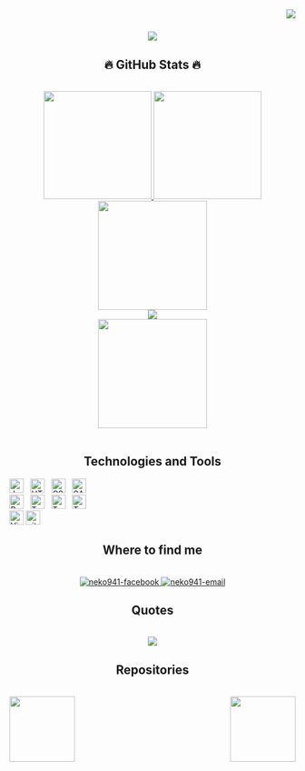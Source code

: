 <img align="right" src="https://visitor-badge.laobi.icu/badge?page_id=neko941.neko941">

<h1 align="center">
  <a href="https://git.io/typing-svg">
    <img src="https://readme-typing-svg.herokuapp.com/?lines=Hello,+There!+👋;This+is+Khoa+Nguyen....;Nice+to+meet+you!&center=true&size=30">
  </a>
</h1>

<h2 align="center">🔥 GitHub Stats 🔥</h2>
<!-- https://github.com/anuraghazra/github-readme-stats -->
<!-- https://github.com/ryo-ma/github-profile-trophy -->
<!-- https://github.com/DenverCoder1/github-readme-streak-stats -->
<!-- https://github-readme-activity-graph.cyclic.app -->
<br>
<div align=center>
  <a href="#" title="neko941">
    <img height="190px" src="https://github-readme-stats.vercel.app/api/top-langs/?username=neko941&hide=c%23,powershell,Mathematica,Ruby,Objective-C,Objective-C%2b%2b,Cuda&title_color=61dafb&text_color=ffffff&icon_color=61dafb&bg_color=20232a&langs_count=8&layout=compact&border_color=61dafb&hide_border=true" />
  </a>
  <a href="#" title="neko941">
    <img height="190px" src="https://github-readme-stats.vercel.app/api?username=neko941&show_icons=true&theme=react&border_color=61dafb&hide_border=true" />
  </a>
    
  <br>
  <a href="#" title="neko941">
    <img height="192px" src='http://github-readme-streak-stats.herokuapp.com?user=neko941&theme=tokyonight'>
  </a>
    
  <br>
  <a href="#" title="neko941">
    <img src="https://denvercoder1-activity-graph.herokuapp.com/graph/?username=neko941&bg_color=1F222E&color=F8D866&line=F85D7F&point=FFFFFF&hide_border=true">
  </a>
    
  <br>
  <a href="#" title="neko941">
    <img height="192px" align="center" src='https://github-profile-trophy.vercel.app/?username=neko941&theme=algolia'>
  </a>
</div>


<br>

<h2 align="center">Technologies and Tools</h2>
<!-- https://simpleicons.org/ -->
<span><img src="https://img.shields.io/badge/JavaScript-282C34?logo=javascript&logoColor=F7DF1E" alt="JavaScript logo" title="JavaScript" height="25" /></span>
&nbsp;
<span><img src="https://img.shields.io/badge/HTML5-282C34?logo=html5&logoColor=E34F26" alt="HTML5 logo" title="HTML5" height="25" /></span>
&nbsp;
<span><img src="https://img.shields.io/badge/CSS3-282C34?logo=css3&logoColor=1572B6" alt="CSS3 logo" title="CSS3" height="25" /></span>
&nbsp;
<span><img src="https://img.shields.io/badge/Sass-282C34?logo=sass&logoColor=CC6699" alt="SASS logo" title="SASS" height="25" /></span>

<br>
<span><img src="https://img.shields.io/badge/Python-282C34?logo=python&logoColor=3776AB" alt="Python logo" title="Python" height="25" /></span>
&nbsp;
<span><img src="https://img.shields.io/badge/TensorFlow-282C34?logo=tensorFlow&logoColor=FF6F00" alt="TensorFlow logo" title="TensorFlow" height="25" /></span>
&nbsp;
<span><img src="https://img.shields.io/badge/Pytorch-282C34?logo=pytorch&logoColor=EE4C2C" alt="TensorFlow logo" title="TensorFlow" height="25" /></span>
&nbsp;
<span><img src="https://img.shields.io/badge/Pandas-282C34?logo=pandas&logoColor=150458" alt="TensorFlow logo" title="TensorFlow" height="25" /></span>
&nbsp;

<br>
<span><img src="https://img.shields.io/badge/VS%20Code-282C34?logo=visual-studio-code&logoColor=007ACC" alt="Visual Studio Code logo" title="Visual Studio Code" height="25" /></span>
<span><img src="https://img.shields.io/badge/git-282C34?logo=git&logoColor=F05032" alt="git logo" title="git" height="25" /></span>
&nbsp;
<br>

<h2 align="center">Where to find me</h2>
<br>
<!-- https://icons8.com -->
<div align="center">
  <a href="https://facebook.com/neko941" target="blank">
    <img src="https://img.icons8.com/bubbles/100/000000/facebook-new.png" alt="neko941-facebook" />
  </a>
  <a href="mailto:nguyenkhoa090401@gmail.com" target="top">
    <img src="https://img.icons8.com/bubbles/100/000000/apple-mail.png" alt="neko941-email" />
  </a>
</div>


<h2 align="center">Quotes</h2>
<br>
<div align='center'>
  <img src='https://github-readme-quotes.herokuapp.com/quote?theme=merko&animation=grow_out_in&layout=default&font=Gabrielle'>
</div>

<h2 align="center">Repositories</h2>
<br>
<div width="100%" align="center">
  <a align="left" href="https://github.com/neko941/Distributed-System-Exercise" title="Distributed System Exercise"><img align="left" height="115" src="https://github-readme-stats.vercel.app/api/pin/?username=neko941&repo=Distributed-System-Exercise&theme=react&border_color=61dafb&border_radius=10"></a>
  <a align="right" href="https://github.com/neko941/UAS_JavaOOP_WS2122_G9" title="Calender"><img align="right" height="115" src="https://github-readme-stats.vercel.app/api/pin/?username=neko941&repo=UAS_JavaOOP_WS2122_G9&theme=react&border_color=61dafb&border_radius=10"></a>
</div>
<br><br><br><br><br><br>
